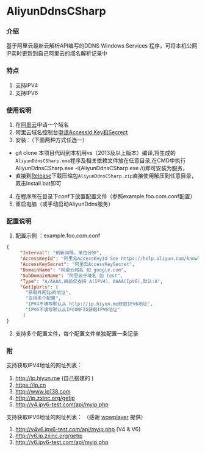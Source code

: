 # AliyunDdnsCSharp

### 介绍

基于阿里云最新云解析API编写的DDNS Windows Services 程序，可将本机公网IP实时更新到自己阿里云的域名解析记录中

### 特点

1. 支持IPV4
2. 支持IPV6

### 使用说明

1. 在[阿里云](https://www.aliyun.com/)申请一个域名
2. 阿里云域名控制台[申请AccessId Key和Secrect](https://ak-console.aliyun.com/#/accesskey)
3. 安装：（下面两种方式任选一）
  - git clone 本项目代码到本机用vs（2013及以上版本）编译,将生成的`AliyunDdnsCSharp.exe`程序及相关依赖文件放在任意目录,在CMD中执行AliyunDdnsCSharp.exe -i(AliyunDdnsCSharp.exe /i)即可安装为服务，
  - 直接到[Release](https://github.com/xuchao1213/AliyunDdnsCSharp/releases)下载压缩包`AliyunDdnsCSharp.zip`直接使用解压到任意目录，双击Install.bat即可
4. 在程序所在目录下conf下放置配置文件（参照example.foo.com.conf配置）
5. 重启电脑（或手动启动AliyunDdns服务）

### 配置说明

1. 配置示例 ：example.foo.com.conf

 ```json
{
      "Interval": "刷新间隔，单位分钟",
      "AccessKeyId": "阿里云AccessKeyId See https://help.aliyun.com/knowledge_detail/38738.html?spm=5176.11065259.1996646101.searchclickresult.73c9490e2I0S3U",
      "AccessKeySecret": "阿里云AccessKeySecret",
      "DomainName": "阿里云域名 如 google.com",
      "SubDomainName": "阿里云子域名 如 test",
      "Type": "A/AAAA,目前仅支持 A(IPV4)、AAAA(IpV6),默认:A",
      "GetIpUrls": [
        "获取外网Ip的地址",
        "支持多个配置",
        "IPV4不填写默认从 http://ip.hiyun.me获取IPV6地址",
        "IPV6不填写默认从IFCONFIG获取IPV6地址"
       ]
}
 ```
2. 支持多个配置文件，每个配置文件单独配置一条记录  

### 附

支持获取IPV4地址的网址列表：

1.  http://ip.hiyun.me (自己搭建的 )
2.  https://ip.cn
3.  http://www.ip138.com
4.  http://ip.zxinc.org/getip
5.  http://v4.ipv6-test.com/api/myip.php

支持获取IPV6地址的网址列表：
（感谢 [wowplayer](https://gitee.com/wowplayer) 提供）
1. http://v4v6.ipv6-test.com/api/myip.php (V4 & V6)
2. http://v6.ip.zxinc.org/getip
2. http://v6.ipv6-test.com/api/myip.php

